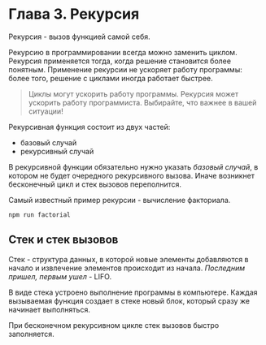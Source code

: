 # Глава 3. Рекурсия

Рекурсия - вызов функцией самой себя.

Рекурсию в программировании всегда можно заменить циклом. Рекурсия применяется тогда, когда решение становится более понятным. Применение рекурсии не ускоряет работу программы: более того, решение с циклами иногда работает быстрее.

> Циклы могут ускорить работу программы. Рекурсия может ускорить работу программиста. Выбирайте, что важнее в вашей ситуации!

Рекурсивная функция состоит из двух частей:

* базовый случай
* рекурсивный случай

В рекурсивной функции обязательно нужно указать *базовый случай*, в котором не будет очередного рекурсивного вызова. Иначе возникнет бесконечный цикл и стек вызовов переполнится.

Самый известный пример рекурсии - вычисление факториала.

```
npm run factorial
```

## Стек и стек вызовов

Стек - структура данных, в которой новые элементы добавляются в начало и извлечение элементов происходит из начала. *Последним пришел, первым ушел* - LIFO.

В виде стека устроено выполнение программы в компьютере. Каждая вызываемая функция создает в стеке новый блок, который сразу же начинает выполняться.

При бесконечном рекурсивном цикле стек вызовов быстро заполняется.
